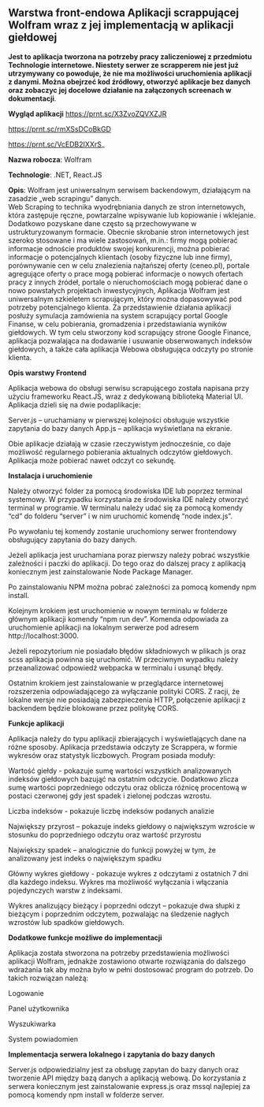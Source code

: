 ## Warstwa front-endowa Aplikacji scrappującej Wolfram wraz z jej implementacją w aplikacji giełdowej

**Jest to aplikacja tworzona na potrzeby pracy zaliczeniowej z przedmiotu Technologie internetowe. Niestety serwer ze scrapperem nie jest już utrzymywany co powoduje, że nie ma możliwości uruchomienia aplikacji z danymi. Można obejrzeć kod źródłowy, otworzyć aplikacje bez danych oraz zobaczyc jej docelowe działanie na załączonych screenach w dokumentacji**.


**Wygląd aplikacji**
https://prnt.sc/X3ZvoZQVXZJR

https://prnt.sc/rmXSsDCoBkGD

https://prnt.sc/VcEDB2IXXrS_



**Nazwa robocza**: Wolfram 

**Technologie**: .NET, React.JS 

**Opis**: Wolfram jest uniwersalnym serwisem backendowym, działającym na zasadzie „web scrapingu” danych.  
Web Scraping to technika wyodrębniania danych ze stron internetowych, która zastępuje ręczne, powtarzalne wpisywanie lub kopiowanie i wklejanie. Dodatkowo pozyskane dane często są przechowywane w ustrukturyzowanym formacie. Obecnie skrobanie stron internetowych jest szeroko stosowane i ma wiele zastosowań, m.in.: 
firmy mogą pobierać informacje odnoście produktów swojej konkurencji, 
można pobierać informacje o potencjalnych klientach (osoby fizyczne lub inne firmy), 
porównywanie cen w celu znalezienia najtańszej oferty (ceneo.pl), 
portale agregujące oferty o prace mogą pobierać informacje o nowych ofertach pracy z innych źródeł, 
portale o nieruchomościach mogą pobierać dane o nowo powstałych projektach inwestycyjnych, 
Aplikacja Wolfram jest uniwersalnym szkieletem scrapującym, który można dopasowywać pod potrzeby potencjalnego klienta. Za przedstawienie działania aplikacji posłuży symulacja zamówienia na system scrapujący portal Google Finanse, w celu pobierania, gromadzenia i przedstawiania wyników giełdowych. W tym celu stworzony kod scrapujący strone Google Finance, aplikacja pozwalająca na dodawanie i usuwanie obserwowanych indeksów giełdowych, a także cała aplikacja Webowa obsługująca odczyty po stronie klienta.  

**Opis warstwy Frontend**

Aplikacja webowa do obsługi serwisu scrapującego została napisana przy użyciu frameworku React.JS, wraz z dedykowaną biblioteką Material UI.  
Aplikacja dzieli się na dwie podaplikacje:  

Server.js – uruchamiany w pierwszej kolejności obsługuje wszystkie zapytania do bazy danych 
App.js – aplikacja wyświetlana na ekranie. 

Obie aplikacje działają w czasie rzeczywistym jednocześnie, co daje możliwość regularnego pobierania aktualnych odczytów giełdowych. Aplikacja może pobierać nawet odczyt co sekundę.


**Instalacja i uruchomienie**

Należy otworzyć folder za pomocą środowiska IDE lub poprzez terminal systemowy. W przypadku korzystania ze środowiska IDE należy otworzyć terminal w programie. W terminalu należy udać się za pomocą komendy “cd” do folderu “server” i w nim uruchomić komendę “node index.js”. 

Po wywołaniu tej komendy zostanie uruchomiony serwer frontendowy obsługujący zapytania do bazy danych. 

Jeżeli aplikacja jest uruchamiana poraz pierwszy należy pobrać wszystkie zależności i paczki do aplikacji. Do tego oraz do dalszej pracy z aplikacją koniecznym jest zainstalowanie Node Package Manager. 

Po zainstalowaniu NPM można pobrać zależności za pomocą komendy npm install. 

Kolejnym krokiem jest uruchomienie w nowym terminalu w folderze głównym aplikacji komendy “npm run dev”. Komenda odpowiada za uruchomienie aplikacji na lokalnym serwerze pod adresem http://localhost:3000. 

Jeżeli repozytorium nie posiadało błędów składniowych w plikach js oraz scss aplikacja powinna się uruchomić. W przeciwnym wypadku należy przeanalizować odpowiedź webpacka w terminalu i usunąć błędy. 

Ostatnim krokiem jest zainstalowanie w przeglądarce internetowej rozszerzenia odpowiadającego za wyłączanie polityki CORS. Z racji, że lokalne wersje nie posiadają zabezpieczenia HTTP, połączenie aplikacji z backendem będzie blokowane przez politykę CORS.


**Funkcje aplikacji**

Aplikacja należy do typu aplikacji zbierających i wyświetlających dane na różne sposoby. Aplikacja przedstawia odczyty ze Scrappera, w formie wykresów oraz statystyk liczbowych. Program posiada moduły:

Wartość giełdy - pokazuje sumę wartości wszystkich analizowanych indeksów giełdowych bazująć na ostatnim odczycie. Dodatkowo zlicza sumę wartości poprzedniego odczytu oraz oblicza różnicę procentową w postaci czerwonej gdy jest spadek i zielonej podczas wzrostu.

Liczba indeksów - pokazuje liczbę indeksów podanych analizie

Największy przyrost – pokazuje indeks giełdowy o największym wzroście w stosunku do poprzedniego odczytu oraz wartość przyrostu

Największy spadek – analogicznie do funkcji powyżej w tym, że analizowany jest indeks o największym spadku

Główny wykres giełdowy - pokazuje wykres z odczytami z ostatnich 7 dni dla każdego indeksu. Wykres ma możliwość wyłączania i włączania pojedynczych warstw z indeksami. 

Wykres analizujący bieżący i poprzedni odczyt – pokazuje dwa słupki z bieżącym i poprzednim odczytem, pozwalając na śledzenie nagłych wzrostów lub spadków giełdowych. 

**Dodatkowe funkcje możliwe do implementacji**

Aplikacja została stworzona na potrzeby przedstawienia możliwości aplikacji Wolfram, jednakże zostawiono otwarte rozwiązania do dalszego wdrażania tak aby można było w pełni dostosować program do potrzeb. Do takich rozwiązan należą:

Logowanie

Panel użytkownika

Wyszukiwarka

System powiadomien

**Implementacja serwera lokalnego i zapytania do bazy danych**

Server.js odpowiedzialny jest za obsługę zapytan do bazy danych oraz tworzenie API między bazą danych a aplikacją webową. 
Do korzystania z serwera koniecznym jest zainstalowanie express.js oraz mssql najlepiej za pomocą komendy npm install w folderze server. 
